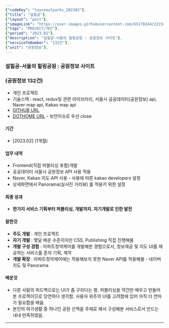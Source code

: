 ```yaml
---
{"codeKey": "toyseoulparks_202302"},
{"title": "설힐공"},
{"layout": "post"},
{"imageLink": "https://user-images.githubusercontent.com/65170244/222340777-d708c892-ae1f-48ec-986b-5ad8a2b06096.png"},
{"tags": "PROJECT/개인"},
{"period": "2023.02"},
{"description": "설힐공-서울의 힐링공원 : 공원정보 사이트"},
{"serviceToNumber": "132건"},
{"unit": "공원정보"},
---
```


### 설힐공-서울의 힐링공원 : 공원정보 사이트

### (공원정보 **132건**)

- 개인 프로젝트
- 기술스택 : react, redux및 관련 라이브러리, 서울시 공공데이터(공원정보) api, Naver map api, Kakao map api
- [GITHUB URL](https://github.com/hwan2272/react_seoulparks)
- [DOTHOME URL](http://hwan2272.dothome.co.kr) - 보안이슈로 우선 close

#### 기간

- [2023.02] (1개월)

#### 업무 내역

- Frontend(직접 퍼블리싱 포함)개발
- 공공데이터 서울시 공원정보 API 사용 적용
- Naver, Kakao 지도 API 사용 - 사용에 따른 kakao developers 설정
- 상세화면에서 Panorama(실사진 거리뷰) 를 적용키 위한 설정

#### 최종 성과

- **한가지 서비스 기획부터 퍼블리싱, 개발까지. 자기개발로 인한 발전**

#### 잘한것

- **주도 개발** : 개인 프로젝트
- **자기 개발** : 몇달 배운 수준이지만 CSS, Publishing 직접 진행해봄
- **개발 구성 경험** : 아파트청약케어를 개발해본 경험으로서, 정보제공 및 지도 UI를 제공하는 서비스를 혼자 기획, 제작
- **개발 확장** : 아파트청약케어에는 적용해보지 못한 Naver API를 적용해봄 - 네이버 지도 및 Panorama

#### 배운것

- 다른 사람의 피드백으로는 UI가 좀 구리다는 평. 퍼블리싱을 약간만 배우고 만들어본 프로젝이므로 당연하다 생각함. 사용자 위주의 UI를 고려함에 있어 아직 더 연마가 필요함을 배움
- 본인의 여가생활 중 하나인 공원 산책을 주제로 해서 구성해본 서비스로서 만드는 내내 만족하였음.

---
